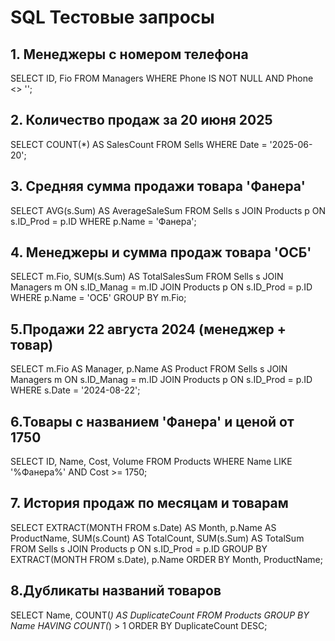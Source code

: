 # SQL Тестовые запросы

## 1. Менеджеры с номером телефона
SELECT ID, Fio 
FROM Managers 
WHERE Phone IS NOT NULL AND Phone <> '';

## 2. Количество продаж за 20 июня 2025
SELECT COUNT(*) AS SalesCount
FROM Sells
WHERE Date = '2025-06-20';

## 3. Средняя сумма продажи товара 'Фанера'
SELECT AVG(s.Sum) AS AverageSaleSum
FROM Sells s
JOIN Products p ON s.ID_Prod = p.ID
WHERE p.Name = 'Фанера';

## 4. Менеджеры и сумма продаж товара 'ОСБ'
SELECT m.Fio, SUM(s.Sum) AS TotalSalesSum
FROM Sells s
JOIN Managers m ON s.ID_Manag = m.ID
JOIN Products p ON s.ID_Prod = p.ID
WHERE p.Name = 'ОСБ'
GROUP BY m.Fio;

## 5.Продажи 22 августа 2024 (менеджер + товар)
SELECT m.Fio AS Manager, p.Name AS Product
FROM Sells s
JOIN Managers m ON s.ID_Manag = m.ID
JOIN Products p ON s.ID_Prod = p.ID
WHERE s.Date = '2024-08-22';

## 6.Товары с названием 'Фанера' и ценой от 1750
SELECT ID, Name, Cost, Volume
FROM Products
WHERE Name LIKE '%Фанера%' AND Cost >= 1750;

## 7. История продаж по месяцам и товарам
SELECT 
    EXTRACT(MONTH FROM s.Date) AS Month,
    p.Name AS ProductName,
    SUM(s.Count) AS TotalCount,
    SUM(s.Sum) AS TotalSum
FROM Sells s
JOIN Products p ON s.ID_Prod = p.ID
GROUP BY EXTRACT(MONTH FROM s.Date), p.Name
ORDER BY Month, ProductName;

## 8.Дубликаты названий товаров
SELECT 
    Name,
    COUNT(*) AS DuplicateCount
FROM Products
GROUP BY Name
HAVING COUNT(*) > 1
ORDER BY DuplicateCount DESC;

